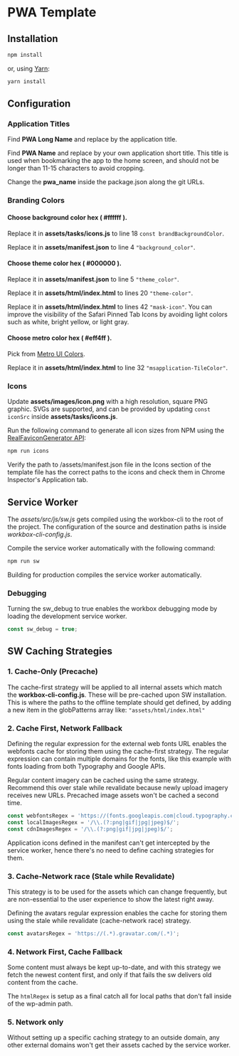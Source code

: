 # PWA Template

## Installation

```bash
npm install
```

or, using [Yarn](https://yarnpkg.com):

```bash
yarn install
```

## Configuration

### Application Titles

Find **PWA Long Name** and replace by the application title.

Find **PWA Name** and replace by your own application short title. This title is used when bookmarking the app to the home screen, and should not be longer than 11-15 characters to avoid cropping. 

Change the **pwa_name** inside the package.json along the git URLs.

### Branding Colors

#### Choose background color hex ( #ffffff ). 

Replace it in **assets/tasks/icons.js** to line 18 `const brandBackgroundColor`.

Replace it in **assets/manifest.json** to line 4 `"background_color"`.

#### Choose theme color hex ( #000000 ).

Replace it in **assets/manifest.json** to line 5 `"theme_color"`.

Replace it in **assets/html/index.html** to lines 20 `"theme-color"`.

Replace it in **assets/html/index.html** to lines 42 `"mask-icon"`. You can improve the visibility of the Safari Pinned Tab Icons by avoiding light colors such as white, bright yellow, or light gray.

#### Choose metro color hex ( #eff4ff ).

Pick from [Metro UI Colors](https://colorlib.com/etc/metro-colors/).

Replace it in **assets/html/index.html** to line 32 `"msapplication-TileColor"`.

### Icons

Update **assets/images/icon.png** with a high resolution, square PNG graphic. 
SVGs are supported, and can be provided by updating `const iconSrc` inside **assets/tasks/icons.js**.

Run the following command to generate all icon sizes from NPM using the [RealFaviconGenerator API](https://realfavicongenerator.net/):

```bash
npm run icons
```

Verify the path to /assets/manifest.json file in the Icons section of the template file has the correct paths to the icons and check them in Chrome Inspector's Application tab.

## Service Worker

The *assets/src/js/sw.js* gets compiled using the workbox-cli to the root of the project. The configuration of the source and destination paths is inside *workbox-cli-config.js*.

Compile the service worker automatically with the following command:
```bash
npm run sw
```

Building for production compiles the service worker automatically.

### Debugging

Turning the sw_debug to true enables the workbox debugging mode by loading the development service worker.
```js
const sw_debug = true;
```

## SW Caching Strategies

### 1. Cache-Only (Precache)

The cache-first strategy will be applied to all internal assets which match the **workbox-cli-config.js**. These will be pre-cached upon SW installation.
This is where the paths to the offline template should get defined, by adding a new item in the globPatterns array like:
```"assets/html/index.html"```

### 2. Cache First, Network Fallback

Defining the regular expression for the external web fonts URL enables the webfonts cache for storing them using the cache-first strategy. 
The regular expression can contain multiple domains for the fonts, like this example with fonts loading from both Typography and Google APIs.

Regular content imagery can be cached using the same strategy. Recommend this over stale while revalidate because newly upload imagery receives new URLs. Precached image assets won't be cached a second time.
```js
const webfontsRegex = 'https://(fonts.googleapis.com|cloud.typography.com)/(.*)';
const localImagesRegex = '/\\.(?:png|gif|jpg|jpeg)$/';
const cdnImagesRegex = '/\\.(?:png|gif|jpg|jpeg)$/';
```

Application icons defined in the manifest can't get intercepted by the service worker, hence there's no need to define caching strategies for them. 

### 3. Cache-Network race (Stale while Revalidate)

This strategy is to be used for the assets which can change frequently, but are non-essential to the user experience to show the latest right away.  

Defining the avatars regular expression enables the cache for storing them using the stale while revalidate (cache-network race) strategy.
```js
const avatarsRegex = 'https://(.*).gravatar.com/(.*)';
```

### 4. Network First, Cache Fallback

Some content must always be kept up-to-date, and with this strategy we fetch the newest content first, and only if that fails the sw delivers old content from the cache.

The ```htmlRegex``` is setup as a final catch all for local paths that don't fall inside of the wp-admin path.
 
 ### 5. Network only
 
 Without setting up a specific caching strategy to an outside domain, any other external domains won't get their assets cached by the service worker. 